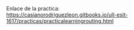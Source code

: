 Enlace de la practica: <br />
https://casianorodriguezleon.gitbooks.io/ull-esit-1617/practicas/practicalearningrouting.html